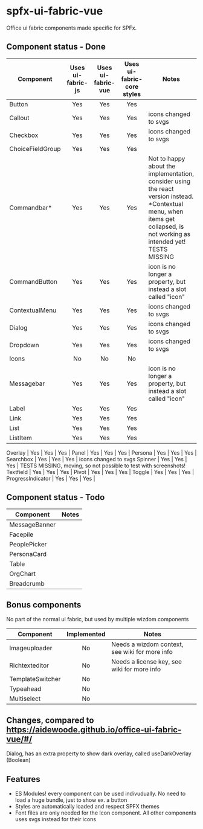 # spfx-ui-fabric-vue
Office ui fabric components made specific for SPFx.

## Component status - Done
Component         | Uses ui-fabric-js | Uses ui-fabric-vue | Uses ui-fabric-core styles  | Notes
 ---              | :---:             | :---:              | :---:                       | ---
Button            | Yes               | Yes                | Yes                      
Callout           | Yes               | Yes                | Yes                         | icons changed to svgs
Checkbox          | Yes               | Yes                | Yes                         | icons changed to svgs
ChoiceFieldGroup  | Yes               | Yes                | Yes 
Commandbar*       | Yes               | Yes                | Yes                         | Not to happy about the implementation, consider using the react version instead. *Contextual menu, when items get collapsed, is not working as intended yet! TESTS MISSING
CommandButton     | Yes               | Yes                | Yes                         | icon is no longer a property, but instead a slot called "icon"
ContextualMenu    | Yes               | Yes                | Yes                         | icons changed to svgs
Dialog            | Yes               | Yes                | Yes                         | icons changed to svgs
Dropdown          | Yes               | Yes                | Yes                         | icons changed to svgs
Icons             | No                | No                 | No                          |
Messagebar        | Yes               | Yes                | Yes                         | icon is no longer a property, but instead a slot called "icon"
Label             | Yes               | Yes                | Yes                         | 
Link              | Yes               | Yes                | Yes                         | 
List              | Yes               | Yes                | Yes                         |
ListItem          | Yes               | Yes                | Yes                         |

Overlay           | Yes               | Yes                | Yes                         | 
Panel             | Yes               | Yes                | Yes                         | 
Persona           | Yes               | Yes                | Yes                         | 
Searchbox         | Yes               | Yes                | Yes                         | icons changed to svgs
Spinner           | Yes               | Yes                | Yes                         | TESTS MISSING, moving, so not possible to test with screenshots!
Textfield         | Yes               | Yes                | Yes                         | 
Pivot             | Yes               | Yes                | Yes                         | 
Toggle            | Yes               | Yes                | Yes                         |
ProgressIndicator | Yes               | Yes                | Yes                         |

## Component status - Todo
Component         | Notes
 ---              | ---
MessageBanner     | 
Facepile          |
PeoplePicker      |
PersonaCard       |
Table             |
OrgChart          | 
Breadcrumb        | 

## Bonus components
No part of the normal ui fabric, but used by multiple wizdom components

Component        | Implemented | Notes
---              | :---:       | ---
Imageuploader    | No          | Needs a wizdom context, see wiki for more info
Richtexteditor   | No          | Needs a license key, see wiki for more info
TemplateSwitcher | No          |
Typeahead        | No          |
Multiselect      | No          |

## Changes, compared to https://aidewoode.github.io/office-ui-fabric-vue/#/
Dialog, has an extra property to show dark overlay, called useDarkOverlay (Boolean)

## Features
 - ES Modules! every component can be used indivudually. No need to load a huge bundle, just to show ex. a button
 - Styles are automatically loaded and respect SPFX themes
 - Font files are only needed for the Icon component. All other components uses svgs instead for their icons